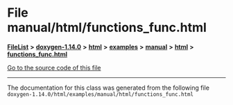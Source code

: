 

# File manual/html/functions\_func.html



[**FileList**](files.md) **>** [**doxygen-1.14.0**](dir_9d5bad020669189c90cda983471be5d0.md) **>** [**html**](dir_05d1fd8a7cdd04f638f8b23196de02e2.md) **>** [**examples**](dir_aa52e73a32d193037813a53dcfe817b6.md) **>** [**manual**](dir_cffcf8ecdc9e4351f3d375d77f7d7b79.md) **>** [**html**](dir_c841af69762a58cc9952eb769df9ebbd.md) **>** [**functions\_func.html**](manual_2html_2functions__func_8html.md)

[Go to the source code of this file](manual_2html_2functions__func_8html_source.md)





































































------------------------------
The documentation for this class was generated from the following file `doxygen-1.14.0/html/examples/manual/html/functions_func.html`

